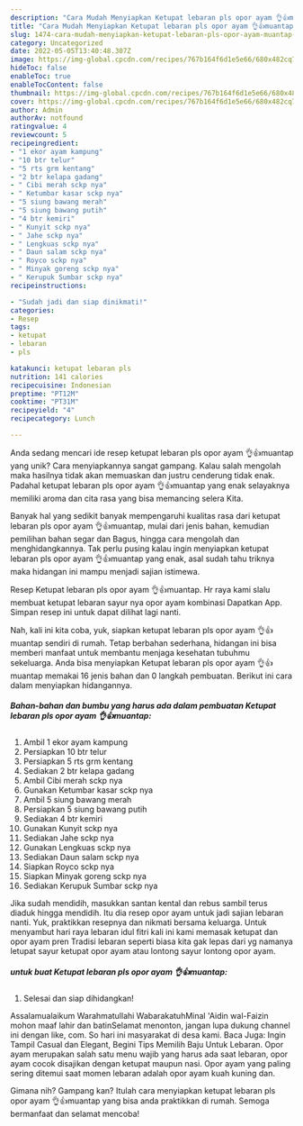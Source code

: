 ```yaml
---
description: "Cara Mudah Menyiapkan Ketupat lebaran pls opor ayam 👌👍muantap yang Mantap"
title: "Cara Mudah Menyiapkan Ketupat lebaran pls opor ayam 👌👍muantap yang Mantap"
slug: 1474-cara-mudah-menyiapkan-ketupat-lebaran-pls-opor-ayam-muantap-yang-mantap
category: Uncategorized
date: 2022-05-05T13:40:48.307Z
image: https://img-global.cpcdn.com/recipes/767b164f6d1e5e66/680x482cq70/ketupat-lebaran-pls-opor-ayam-muantap-foto-resep-utama.jpg
hideToc: false
enableToc: true
enableTocContent: false
thumbnail: https://img-global.cpcdn.com/recipes/767b164f6d1e5e66/680x482cq70/ketupat-lebaran-pls-opor-ayam-muantap-foto-resep-utama.jpg
cover: https://img-global.cpcdn.com/recipes/767b164f6d1e5e66/680x482cq70/ketupat-lebaran-pls-opor-ayam-muantap-foto-resep-utama.jpg
author: Admin
authorAv: notfound
ratingvalue: 4
reviewcount: 5
recipeingredient:
- "1 ekor ayam kampung"
- "10 btr telur"
- "5 rts grm kentang"
- "2 btr kelapa gadang"
- " Cibi merah sckp nya"
- " Ketumbar kasar sckp nya"
- "5 siung bawang merah"
- "5 siung bawang putih"
- "4 btr kemiri"
- " Kunyit sckp nya"
- " Jahe sckp nya"
- " Lengkuas sckp nya"
- " Daun salam sckp nya"
- " Royco sckp nya"
- " Minyak goreng sckp nya"
- " Kerupuk Sumbar sckp nya"
recipeinstructions:

- "Sudah jadi dan siap dinikmati!"
categories:
- Resep
tags:
- ketupat
- lebaran
- pls

katakunci: ketupat lebaran pls 
nutrition: 141 calories
recipecuisine: Indonesian
preptime: "PT12M"
cooktime: "PT31M"
recipeyield: "4"
recipecategory: Lunch

---
```





Anda sedang mencari ide resep ketupat lebaran pls opor ayam 👌👍muantap yang unik? Cara menyiapkannya sangat gampang. Kalau salah mengolah maka hasilnya tidak akan memuaskan dan justru cenderung tidak enak. Padahal ketupat lebaran pls opor ayam 👌👍muantap yang enak selayaknya memiliki aroma dan cita rasa yang bisa memancing selera Kita.





Banyak hal yang sedikit banyak mempengaruhi kualitas rasa dari ketupat lebaran pls opor ayam 👌👍muantap, mulai dari jenis bahan, kemudian pemilihan bahan segar dan Bagus, hingga cara mengolah dan menghidangkannya. Tak perlu pusing kalau ingin menyiapkan ketupat lebaran pls opor ayam 👌👍muantap yang enak,      asal sudah tahu triknya maka hidangan ini mampu menjadi sajian istimewa.














Resep Ketupat lebaran pls opor ayam 👌👍muantap. Hr raya kami slalu membuat ketupat lebaran sayur nya opor ayam kombinasi Dapatkan App. Simpan resep ini untuk dapat dilihat lagi nanti.






Nah, kali ini kita coba, yuk, siapkan ketupat lebaran pls opor ayam 👌👍muantap sendiri di rumah. Tetap berbahan sederhana, hidangan ini bisa memberi manfaat untuk membantu menjaga kesehatan tubuhmu sekeluarga. Anda bisa menyiapkan Ketupat lebaran pls opor ayam 👌👍muantap memakai 16 jenis bahan dan 0 langkah pembuatan. Berikut ini cara dalam menyiapkan hidangannya.

<!--inarticleads1-->

##### Bahan-bahan dan bumbu yang harus ada dalam pembuatan Ketupat lebaran pls opor ayam 👌👍muantap:

1. Ambil 1 ekor ayam kampung
1. Persiapkan 10 btr telur
1. Persiapkan 5 rts grm kentang
1. Sediakan 2 btr kelapa gadang
1. Ambil  Cibi merah sckp nya
1. Gunakan  Ketumbar kasar sckp nya
1. Ambil 5 siung bawang merah
1. Persiapkan 5 siung bawang putih
1. Sediakan 4 btr kemiri
1. Gunakan  Kunyit sckp nya
1. Sediakan  Jahe sckp nya
1. Gunakan  Lengkuas sckp nya
1. Sediakan  Daun salam sckp nya
1. Siapkan  Royco sckp nya
1. Siapkan  Minyak goreng sckp nya
1. Sediakan  Kerupuk Sumbar sckp nya


Jika sudah mendidih, masukkan santan kental dan rebus sambil terus diaduk hingga mendidih. Itu dia resep opor ayam untuk jadi sajian lebaran nanti. Yuk, praktikkan resepnya dan nikmati bersama keluarga. Untuk menyambut hari raya lebaran idul fitri kali ini kami memasak ketupat dan opor ayam pren Tradisi lebaran seperti biasa kita gak lepas dari yg namanya letupat sayur ketupat opor ayam atau lontong sayur lontong opor ayam. 

<!--inarticleads2-->

#####  untuk buat Ketupat lebaran pls opor ayam 👌👍muantap:


1. Selesai dan siap dihidangkan!

Assalamualaikum Warahmatullahi WabarakatuhMinal &#39;Aidin wal-Faizin mohon maaf lahir dan batinSelamat menonton, jangan lupa dukung channel ini dengan like, com. So hari ini masyarakat di desa kami. Baca Juga: Ingin Tampil Casual dan Elegant, Begini Tips Memilih Baju Untuk Lebaran. Opor ayam merupakan salah satu menu wajib yang harus ada saat lebaran, opor ayam cocok disajikan dengan ketupat maupun nasi. Opor ayam yang paling sering ditemui saat momen lebaran adalah opor ayam kuah kuning dan. 

Gimana nih? Gampang kan? Itulah cara menyiapkan ketupat lebaran pls opor ayam 👌👍muantap yang bisa anda praktikkan di rumah. Semoga bermanfaat dan selamat mencoba!
